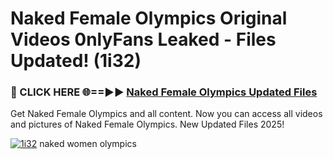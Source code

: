 # Naked Female Olympics Original Videos 0nlyFans Leaked - Files Updated! (1i32)

<h3>🔴 CLICK HERE 🌐==►► <a href="https://tinyurl.com/yckcrads" rel="nofollow">Naked Female Olympics Updated Files</a></h3>

Get Naked Female Olympics and all content. Now you can access all videos and pictures of Naked Female Olympics. New Updated Files 2025!

[![1i32](https://i.imgur.com/hpKpOFt.gif)](https://tinyurl.com/yckcrads)
naked women olympics